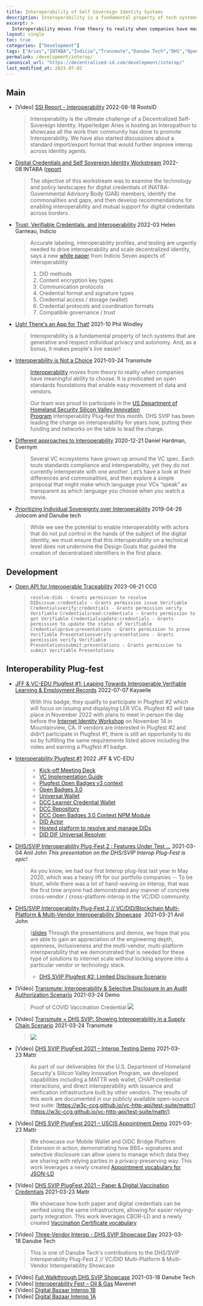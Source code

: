 ```yaml
---
title: Interoperability of Self Sovereign Identity Systems
description: Interoperability is a fundamental property of tech systems that are generative and respect individual privacy and autonomy.
excerpt: > 
  Interoperability moves from theory to reality when companies have meaningful ability to choose. It is predicated on open standards foundations that enable easy movement of data and vendors.
layout: single
toc: true
categories: ["Development"]
tags: ["Aries","INTABA","Indicio","Transmute","Danube Tech","DHS","Open Badges","Interop"]
permalink: /development/interop/
canonical_url: "https://decentralized-id.com/development/interop/"
last_modified_at: 2023-07-02
---
```


## Main
* [Video] [SSI Report - Interoperability](https://www.youtube.com/watch?v=ezInITzb9p4)  2022-08-18 RootsID
  > Interoperability is the ultimate challenge of a Decentralized Self-Sovereign Identity. Hyperledger Aries is hosting an Interopathon to showcase all the work their community has done to promote Interoperability. We have also started discussions about a standard import/export format that would further improve interop across identity agents.
* [Digital Credentials and Self Sovereign Identity Workstream](https://inatba.org/reports/inatba-report-digital-credentials-and-self-sovereign-identity-workstream/) 2022-08 INTABA ([report](https://inatba.org/wp-content/uploads/2022/08/INATBA_Report_Digital_Credentials_and_Self-Sovereign_Identity_Workstream.pdf)
  > The objective of this workstream was to examine the technology and policy landscapes for digital credentials of INATBA-Governmental Advisory Body (GAB) members, identify the commonalities and gaps, and then develop recommendations for enabling interoperability and mutual support for digital credentials across borders.
* [Trust, Verifiable Credentials, and Interoperability](https://indicio.tech/trust-verifiable-credentials-and-interoperability/) 2022-03 Helen Garneau, Indicio
  > Accurate labeling, interoperability profiles, and testing are urgently needed to drive interoperability and scale decentralized identity, says a new [white paper](https://indicio.tech/wp-content/uploads/2022/03/Indicio_Report_TrustVerifiableCredentialsInteroperability_033022.pdf) from Indicio
  > Seven aspects of interoperability
  > 1. DID methods
  > 2. Content encryption key types
  > 3. Communication protocols
  > 4. Credential format and signature types
  > 5. Credential access / storage (wallet)
  > 6. Credential protocols and coordination formats
  > 7. Compatible governance / trust
* [Ugh! There's an App for That!](https://www.windley.com/archives/2021/10/ugh_theres_an_app_for_that.shtml) 2021-10 Phil Windley
  > Interoperability is a fundamental property of tech systems that are generative and respect individual privacy and autonomy. And, as a bonus, it makes people's live easier!
* [Interoperability is Not a Choice](https://medium.com/transmute-techtalk/interoperability-is-not-a-choice-387d57c6dc32) 2021-03-24 Transmute
  > [Interoperability](https://medium.com/transmute-techtalk/the-business-case-for-interoperability-a1a2b884297d) moves from theory to reality when companies have meaningful ability to choose. It is predicated on open standards foundations that enable easy movement of data and vendors.
  > 
  > Our team was proud to participate in the [US Department of Homeland Security Silicon Valley Innovation Program](https://www.dhs.gov/science-and-technology/svip) Interoperability Plug-fest this month. DHS SVIP has been leading the charge on interoperability for years now, putting their funding and networks on the table to lead the charge.
* [Different approaches to Interoperability](https://www.evernym.com/blog/getting-to-practical-interop-with-verifiable-credentials/) 2020-12-21 Daniel Hardman, Evernym
  > Several VC ecosystems have grown up around the VC spec. Each touts standards compliance and interoperability, yet they do not currently interoperate with one another. Let’s have a look at their differences and commonalities, and then explore a simple proposal that might make which language your VCs “speak” as transparent as which language you choose when you watch a movie.
* [Prioritizing Individual Sovereignty over Interoperability](http://web.archive.org/web/20230616014429/https://jolocom.io/blog/decentralized-identifiers-design-challenges/) 2019-04-26 Jolocom and Danube tech 
  > While we see the potential to enable interoperability with actors that do not put control in the hands of the subject of the digital identity, we must ensure that this interoperability on a technical level does not undermine the Design Goals that guided the creation of decentralized identifiers in the first place.

## Development
* [Open API for Interoperable Traceability](https://w3c-ccg.github.io/traceability-interop/openapi/#overview) 2023-06-21 CCG
  > `resolve:dids - Grants permission to resolve DIDsissue:credentials - Grants permission issue Verifiable Credentialsverify:credentials - Grants permission verify Verifiable Credentialsread:credentials - Grants permission to get Verifiable Credentialsupdate:credentials - Grants permission to update the status of Verifiable Credentialsprove:presentations - Grants permission to prove Verifiable Presentationsverify:presentations - Grants permission verify Verifiable Presentationssubmit:presentations - Grants permission to submit Verifiable Presentations`

## Interoperability Plug-fest
* [JFF & VC-EDU Plugfest #1: Leaping Towards Interoperable Verifiable Learning & Employment Records](https://kayaelle.medium.com/jff-vc-edu-plugfest-1-892b6f2c9dfb) 2022-07-07 Kayaelle
  > With this badge, they qualify to participate in Plugfest #2 which will focus on issuing and displaying LER VCs. Plugfest #2 will take place in November 2022 with plans to meet in person the day before the [Internet Identity Workshop](https://internetidentityworkshop.com/) on November 14 in Mountainview, CA. If vendors are interested in Plugfest #2 and didn’t participate in Plugfest #1, there is still an opportunity to do so by fulfilling the same requirements listed above including the video and earning a Plugfest #1 badge.
* [Interoperability Plugfest #1](https://w3c-ccg.github.io/vc-ed/plugfest-1-2022/) 2022 JFF & VC-EDU
  > - [Kick-off Meeting Deck](https://docs.google.com/presentation/d/1YoS3est-YnWO1tI7JjJDjSPSnIXJNon_TFosKyneaJg/edit?usp=sharing)
  > - [VC Implementation Guide](https://www.w3.org/TR/vc-imp-guide/)
  > - [Plugfest Open Badges v3 context](https://w3c-ccg.github.io/vc-ed/plugfest-1-2022/jff-vc-edu-plugfest-1-context.json)
  > - [Open Badges 3.0](https://imsglobal.github.io/openbadges-specification/ob_v3p0.html)
  > - [Universal Wallet](https://w3c-ccg.github.io/universal-wallet-interop-spec/)
  > - [DCC Learner Credential Wallet](https://github.com/digitalcredentials/learner-credential-wallet)
  > - [DCC Repository](https://github.com/digitalcredentials)
  > - [DCC Open Badges 3.0 Context NPM Module](https://github.com/digitalcredentials/open-badges-context)
  > - [DID Actor](https://api.did.actor/)
  > - [Hosted platform to resolve and manage DIDs](https://godiddy.com/)
  > - [DID DIF Universal Resolver](https://dev.uniresolver.io/)
* [DHS/SVIP Interoperability Plug-Fest 2 : Features Under Test ...](https://lists.w3.org/Archives/Public/public-credentials/2021Mar/0022.html) 2021-03-04 Anil John
*This presentation on the DHS/SVIP Interop Plug-Fest is epic!*
  > As you know, we had our first Interop plug-fest last year in May 2020, which was a heavy lift for our portfolio companies -- To be blunt, while there was a lot of hand-waving on interop, that was the first time anyone had demonstrated any manner of concrete cross-vendor / cross-platform interop in the VC/DID community.
* [DHS/SVIP Interoperability Plug-Fest 2 // VC/DID/Blockchain Multi-Platform & Multi-Vendor Interoperability Showcase](https://lists.w3.org/Archives/Public/public-credentials/2021Mar/0101.html)  2021-03-21 Anil John
  > ([slides](https://docs.google.com/presentation/d/1MeeP7vDXb9CpSBfjTybYbo8qJfrrbrXCSJa0DklNe2k/edit#slide=id.p1) Through the presentations and demos, we hope that you are able to gain an appreciation of the engineering depth, openness, inclusiveness and the multi-vendor, multi-platform interoperability that we demonstrated that is needed for these type of solutions to internet scale without locking anyone into a particular vendor or technology stack.
  > - [DHS SVIP Plugfest #2: Limited Disclosure Scenario](https://www.youtube.com/watch?v=BBSX0ljiCPU)
* [Video] [Transmute: Interoperability & Selective Disclosure in an Audit Authorization Scenario](https://www.youtube.com/watch?v=PodtjhO3vJo) 2021-03-24 Demo
  > Proof of COVID Vaccination Credential
  > ![](https://i.imgur.com/HldCXiQ.png)
* [Video] [Transmute + DHS SVIP: Showing Interoperability in a Supply Chain Scenario](https://www.youtube.com/watch?v=fngwogLRUGk) 2021-03-24 Transmute
  > ![](https://i.imgur.com/hfvvA0b.png)
* [Video] [DHS SVIP PlugFest 2021 – Interop Testing Demo](https://www.youtube.com/watch?v=mXLy2Rof_iA) 2021-03-23 Mattr
  > As part of our deliverables for the U.S. Department of Homeland Security's Silicon Valley Innovation Program, we developed capabilities including a MATTR web wallet, CHAPI credential interactions, and direct interoperability with issuance and verification infrastructure built by other vendors. The results of this work are documented in our publicly available open-source test suite: [https://w3c-ccg.github.io/vc-http-api/test-suite/mattr/](https://w3c-ccg.github.io/vc-http-api/test-suite/mattr/)​
* [Video] [DHS SVIP PlugFest 2021 – USCIS Appointment Demo](https://www.youtube.com/watch?v=dgcKYam4MiQ) 2021-03-23 Mattr
  > We showcase our Mobile Wallet and OIDC Bridge Platform Extension in action, demonstrating how BBS+ signatures and selective disclosure can allow users to manage which data they are sharing with relying parties in a privacy-preserving way. This work leverages a newly created [Appointment vocabulary for JSON-LD](https://mattrglobal.github.io/appointment-vocab/)
* [Video] [DHS SVIP PlugFest 2021 – Paper & Digital Vaccination Credentials](https://www.youtube.com/watch?v=fEBNGj377Vc) 2021-03-23 Mattr
  > We showcase how both paper and digital credentials can be verified using the same infrastructure, allowing for easier relying-party integration. This work leverages CBOR-LD and a newly created [Vaccination Certificate vocabulary](https://w3c-ccg.github.io/vaccination-vocab/)
* [Video] [Three-Vendor Interop - DHS SVIP Showcase Day](https://www.youtube.com/watch?v=dreJIx0_esE) 2023-03-18 Danube Tech
  > This is one of Danube Tech's contributions to the DHS/SVIP Interoperability Plug-Fest 2 // VC/DID Multi-Platform & Multi-Vendor Interoperability Showcase
* [Video] [Full Walkthrough DHS SVIP Showcase](https://www.youtube.com/watch?v=87B_OyqWzVE) 2021-03-18 Danube Tech
* [Video] [Interoperability Fest – Oil & Gas](https://www.youtube.com/watch?v=Kx49PklrHIY) Mavenet
* [Video] [Digital Bazaar Interop 1B](https://www.youtube.com/watch?v=-sr-7E7q79E)
* [Video] [Digital Bazaar Interop 1A](https://www.youtube.com/watch?v=emu301gvMJE)

